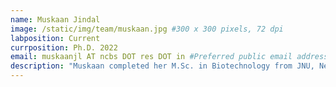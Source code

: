 ```yaml
---
name: Muskaan Jindal
image: /static/img/team/muskaan.jpg #300 x 300 pixels, 72 dpi
labposition: Current
currposition: Ph.D. 2022
email: muskaanjl AT ncbs DOT res DOT in #Preferred public email address
description: "Muskaan completed her M.Sc. in Biotechnology from JNU, New Delhi. She is interested in modeling mitochondrial assemblies and integrative structure determination by analysing cryo-electron tomography data. She likes to cook and read psychological thrillers."
---
```

